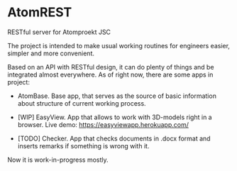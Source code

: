 # AtomREST
RESTful server for Atomproekt JSC

The project is intended to make usual working routines for engineers easier, simpler and more convenient.

Based on an API with RESTful design, it can do plenty of things and be integrated almost everywhere. As of right now, there are some apps in project:

- AtomBase. Base app, that serves as the source of basic information about structure of current working process.

- [WIP] EasyView. App that allows to work with 3D-models right in a browser. Live demo: https://easyviewapp.herokuapp.com/

- [TODO] Checker. App that checks documents in .docx format and inserts remarks if something is wrong with it.

Now it is work-in-progress mostly.
